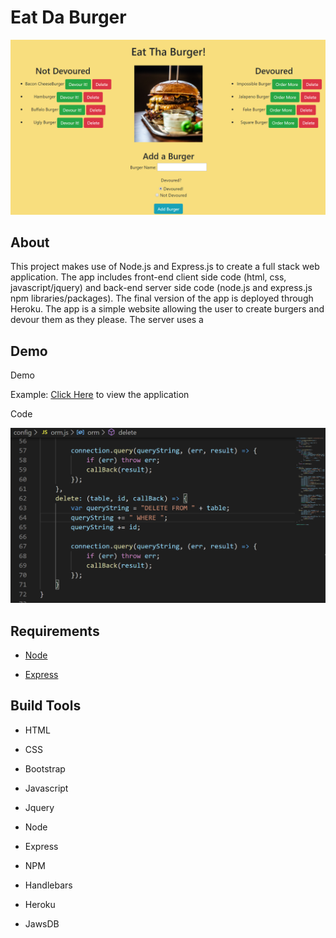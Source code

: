 # Eat Da Burger

![Screenshot](/public/assets/img/screenshot.png)

## About

This project makes use of Node.js and Express.js to create a full stack web application. The app includes front-end client side code (html, css, javascript/jquery) and back-end server side code (node.js and express.js npm libraries/packages). The final version of the app is deployed through Heroku. The app is a simple website allowing the user to create burgers and devour them as they please. The server uses a 
## Demo

Demo

Example: [Click Here](https://aqueous-falls-82583.herokuapp.com/) to view the application

Code

![Code](/public/assets/img/code.png)

## Requirements

* [Node](https://nodejs.org/en/)

* [Express](https://expressjs.com/)

## Build Tools

* HTML

* CSS

* Bootstrap

* Javascript

* Jquery

* Node

* Express

* NPM

* Handlebars

* Heroku

* JawsDB